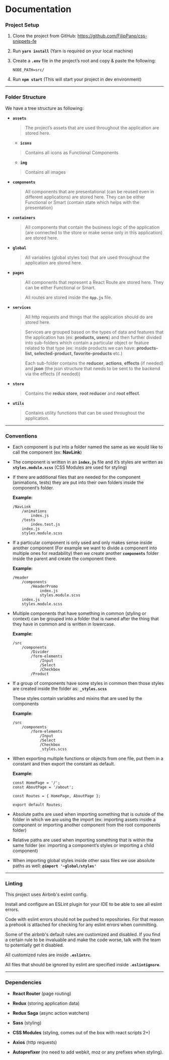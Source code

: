 # Documentation

### Project Setup

1. Clone the project from GitHub: https://github.com/FilipPano/css-snippets-fe

1. Run **`yarn install`** (Yarn is required on your local machine)

1. Create a **`.env`** file in the project’s root and copy & paste the following:

    ```
    NODE_PATH=src/
    ```

1. Run **`npm start`** (This will start your project in dev environment)

---

### Folder Structure

We have a tree structure as following:

- **`assets`**
    > The project’s assets that are used throughout the application are stored here.

    - **`icons`**
    > Contains all icons as Functional Components

    - **`img`**
    > Contains all images

- **`components`**
    > All components that are presentational (can be reused even in different applications) are stored here. They can be either Functional or Smart (contain state which helps with the presentation)

- **`containers`**
    > All components that contain the business logic of the application (are connected to the store or make sense only in this application) are stored here.

- **`global`**
    > All variables (global styles too) that are used throughout the application are stored here.

- **`pages`**
    > All components that represent a React Route are stored here. They can be either Functional or Smart.
    
    > All routes are stored inside the **`App.js`** file.

- **`services`**
    > All http requests and things that the application should do are stored here.
    
    > Services are grouped based on the types of data and features that the application has (ex: **products, users**) and then further divided into sub-folders which contain a particular object or feature related to that type (ex: inside products we can have: **products-list, selected-product, favorite-products** etc.)
     
    > Each sub-folder contains the **reducer**, **actions**, **effects** (if needed) and **json** (the json structure that needs to be sent to the backend via the effects (if needed))

- **`store`**
    > Contains the **redux store**, **root reducer** and **root effect**.

- **`utils`**
    > Contains utility functions that can be used throughout the application.

---

### Conventions

- Each component is put into a folder named the same as we would like to call the component (ex: **NavLink**)

- The component is written in an **`index.js`** file and it’s styles are written as **`styles.module.scss`** (CSS Modules are used for styling)

- If there are additional files that are needed for the component (animations, tests) they are put into their own folders inside the component’s folder.

    **Example:**
    ```
    /NavLink
        /animations
            index.js
        /tests
            index.test.js
        index.js
        styles.module.scss
    ```

- If a particular component is only used and only makes sense inside another component (For example we want to divide a component into multiple ones for readability) then we create another **`components`** folder inside the parent and create the component there.

    **Example:**
    ```
    /Header
        /components
            /HeaderPromo
                index.js
                styles.module.scss
        index.js
        styles.module.scss
    ```

- Multiple components that have something in common (styling or context) can be grouped into a folder that is named after the thing that they have in common and is written in lowercase.

    **Example:**
    ```
    /src
        /components
            /Divider
            /form-elements
                /Input
                /Select
                /Checkbox
            /Product
    ```

- If a group of components have some styles in common then those styles are created inside the folder as: **`_styles.scss`**

    These styles contain variables and mixins that are used by the components

    **Example:**
    ```
    /src
        /components
            /form-elements
                /Input
                /Select
                /Checkbox
                _styles.scss
    ```

- When exporting multiple functions or objects from one file, put them in a constant and then export the constant as default.

    **Example:**
    ```
    const HomePage = '/';
    const AboutPage = '/about';
    
    const Routes = { HomePage, AboutPage };
    
    export default Routes; 
    ```

- Absolute paths are used when importing something that is outside of the folder in which we are using the import (ex: importing assets inside a component or importing another component from the root components folder)

- Relative paths are used when importing something that is within the same folder (ex: importing a component’s styles or importing a child component)

- When importing global styles inside other sass files we use absolute paths as well: **`@import '~global/styles'`**

---

### Linting

This project uses Airbnb's eslint config.

Install and configure an ESLint plugin for your IDE to be able to see all eslint errors.

Code with eslint errors should not be pushed to repositories. For that reason a prehook is attached for checking for any eslint errors when committing.

Some of the airbnb's default rules are customized and disabled. If you find a certain rule to be invaluable and make the code worse, talk with the team to potentially get it disabled.

All customized rules are inside **`.eslintrc`**.

All files that should be ignored by eslint are specified inside **`.eslintignore`**.

---

### Dependencies

- **React Router** (page routing)

- **Redux** (storing application data)

- **Redux Saga** (async action watchers)

- **Sass** (styling)

- **CSS Modules** (styling, comes out of the box with react scripts 2+)

- **Axios** (http requests)

- **Autoprefixer** (no need to add webkit, moz or any prefixes when styling).
